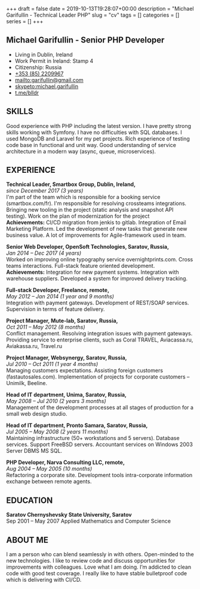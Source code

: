 +++ 
draft = false
date = 2019-10-13T19:28:07+00:00
description = "Michael Garifullin - Technical Leader PHP"
slug = "cv"
tags = []
categories = []
series = []
+++

## Michael Garifullin - Senior PHP Developer

* Living in Dublin, Ireland
* Work Permit in Ireland: Stamp 4
* Citizenship: Russia
* [+353 (85) 2209967](tel://+353852209967)
* [mailto:garifullin@gmail.com](mailto:garifullin@gmail.com)
* [skypeto:michael.garifullin](skype:michael.garifullin?call)
* [t.me/blldr](https://t.me/blldr)


## SKILLS
Good experience with PHP including the latest version. I have pretty strong skills working with Symfony.
I have no difficulties with SQL databases. I used MongoDB and Laravel for my pet projects. Rich experience of testing code base in functional and unit way. Good understanding of service architecture in a modern way (async, queue, microservices).


## EXPERIENCE
**Technical Leader, Smartbox Group, Dublin, Ireland,**\
*since December 2017 (3 years)*\
I'm part of the team which is responsible for a booking service (smartbox.com/fr). I'm responsible for resolving crossteams integrations.
Bringing new tooling in the project (static analysis and snapshot API testing). Work on the plan of modernization for the project\
**Achievements:** CI/CD migration from jenkis to gitlab. Integration of Email Marketing Platform. Led the development of new tasks that generate new business value. A lot of improvements for Agile-framework used in team.

**Senior Web Developer, OpenSoft Technologies, Saratov, Russia,**\
*Jan 2014 – Dec 2017 (4 years)*\
Worked on improving online typography service overnightprints.com. Cross teams interactions. Full-stack feature oriented development.\
**Achievements:** Integration for new payment systems. Integration with warehouse suppliers. Developed a system for improved delivery tracking.

**Full-stack Developer, Freelance, remote,**\
*May 2012 – Jan 2014 (1 year and 9 months)*\
Integration with payment gateways. Development of REST/SOAP services. Supervision in terms of feature delivery.

**Project Manager, Mute-lab, Saratov, Russia,**\
*Oct 2011 – May 2012 (8 months)*\
Conflict management. Resolving integration issues with payment gateways.
Providing service to enterprise clients, such as Coral TRAVEL, Aviacassa.ru, Aviakassa.ru, Travel.ru

**Project Manager, Websynergy, Saratov, Russia,**\
*Jul 2010 – Oct 2011 (1 year 4 months)*\
Managing customers expectations. Assisting foreign customers (fastautosales.com).
Implementation of projects for corporate customers – Unimilk, Beeline.

**Head of IT department, Unima, Saratov, Russia,**\
*May 2008 – Jul 2010 (2 years 3 months)*\
Management of the development processes at all stages of production for a small web design studio.

**Head of IT department, Pronto Samara, Saratov, Russia,**\
*Jul 2005 – May 2008 (2 years 11 months)*\
Maintaining infrastructure (50+ workstations and 5 servers).
Database services. Support FreeBSD servers. Accountant services on Windows 2003 Server DBMS MS SQL.

**PHP Developer, Narva Consulting LLC, remote,**\
*Aug 2004 – May 2005 (10 months)*\
Refactoring a corporate site. Development tools intra-corporate information exchange between remote agents.

## EDUCATION
**Saratov Chernyshevsky State University, Saratov**\
Sep 2001 – May 2007 Applied Mathematics and Computer Science

## ABOUT ME

I am a person who can blend seamlessly in with others. Open-minded to the new technologies.
I like to review code and discuss opportunities for improvements with colleagues. 
Love what I am doing. I’m addicted to clean code with good test coverage. 
I really like to have stable bulletproof code which is delivering with CI/CD.

